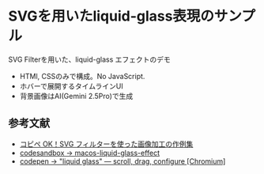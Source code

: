 <h1>SVGを用いたliquid-glass表現のサンプル</h1>
<p>SVG Filterを用いた、liquid-glass エフェクトのデモ</p>
<ul>
	<li>HTMl, CSSのみで構成。No JavaScript.</li>
	<li>ホバーで展開するタイムラインUI</li>
	<li>背景画像はAI(Gemini 2.5Pro)で生成</li>
</ul>

## 参考文献

- [コピペ OK！SVG フィルターを使った画像加工の作例集](https://ics.media/entry/241122/#top)
- [codesandbox -> macos-liquid-glass-effect](https://codesandbox.io/p/sandbox/macos-liquid-glass-effect-forked-9j43zr?file=%2Fstyles.css%3A27%2C1)
- [codepen -> "liquid glass" — scroll, drag, configure [Chromium]](https://codepen.io/jh3y/pen/EajLxJV)
